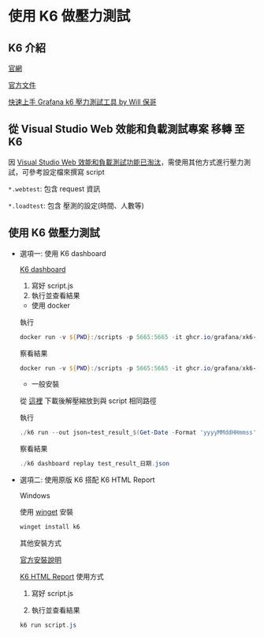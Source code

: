 # 使用 K6 做壓力測試

## K6 介紹

[官網](https://k6.io/)

[官方文件](https://k6.io/docs/)

[快速上手 Grafana k6 壓力測試工具 by Will 保哥](https://blog.miniasp.com/post/2023/08/01/Getting-Started-with-Grafana-k6-Load-testing-tool)

## 從 Visual Studio Web 效能和負載測試專案 移轉 至 K6

因 [Visual Studio Web 效能和負載測試功能已淘汰](https://learn.microsoft.com/zh-tw/visualstudio/test/quickstart-create-a-load-test-project?view=vs-2022)，需使用其他方式進行壓力測試，可參考設定檔來撰寫 script

`*.webtest`: 包含 request 資訊

`*.loadtest`: 包含 壓測的設定(時間、人數等)

## 使用 K6 做壓力測試

- 選項一: 使用 K6 dashboard

    [K6 dashboard](https://github.com/grafana/xk6-dashboard)

    1. 寫好 script.js
    2. 執行並查看結果

    - 使用 docker
    
    執行
    
    ```powershell
    docker run -v ${PWD}:/scripts -p 5665:5665 -it ghcr.io/grafana/xk6-dashboard:latest run --out "json=/scripts/test_result_$(Get-Date -Format 'yyyyMMddHHmmss').json" /scripts/script.js
    ```
    
    察看結果
    
    ```powershell
    docker run -v ${PWD}:/scripts -p 5665:5665 -it ghcr.io/grafana/xk6-dashboard:latest dashboard replay /scripts/test_result_日期.json
    ```

    - 一般安裝
    
    從 [這裡](https://github.com/grafana/xk6-dashboard/releases/) 下載後解壓縮放到與 script 相同路徑
    
    執行

    ```powershell
    ./k6 run --out json=test_result_$(Get-Date -Format 'yyyyMMddHHmmss').json script.js
    ```

    察看結果

    ```powershell
    ./k6 dashboard replay test_result_日期.json
    ```

- 選項二: 使用原版 K6 搭配 K6 HTML Report

    Windows
    
    使用 [winget](https://learn.microsoft.com/zh-tw/windows/package-manager/winget/) 安裝
    
    ```powershell
    winget install k6
    ```
    
    其他安裝方式
    
    [官方安裝說明](https://k6.io/docs/get-started/installation/)
    
    [K6 HTML Report](https://github.com/benc-uk/k6-reporter) 使用方式
    
    1. 寫好 script.js
    
    2. 執行並查看結果
    
    ```powershell
    k6 run script.js
    ```
